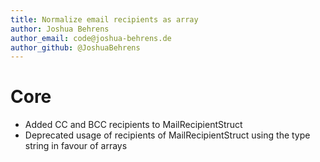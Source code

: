 ```yaml
---
title: Normalize email recipients as array
author: Joshua Behrens
author_email: code@joshua-behrens.de
author_github: @JoshuaBehrens
---
```

# Core
* Added CC and BCC recipients to MailRecipientStruct
* Deprecated usage of recipients of MailRecipientStruct using the type string in favour of arrays
